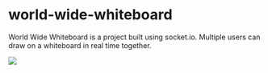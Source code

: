 # world-wide-whiteboard
World Wide Whiteboard is a project built using socket.io. Multiple users can draw on a whiteboard in real time together.

![](http://i63.tinypic.com/30vod8n.png)
